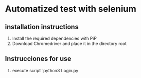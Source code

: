 # Automatized test with selenium

## installation instructions

1. Install the required dependencies with PiP
2. Download Chromedriver and place it in the directory root

## Instrucciones for use

1. execute script `python3 Login.py

